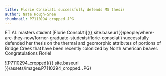 ```yaml
---
title: Florie Consolati successfully defends MS thesis
author: Nate Hough-Snee
thumbnail: P7110294_cropped.JPG
---
```


ET AL masters student [Florie Consolati]({{ site.baseurl }}/people/where-are-they-now/former-graduate-students/florie-consolati) successfully defended her thesis on the thermal and geomorphic attributes of portions of Bridge Creek that have been recently colonized by North American beaver. Congratulations Florie!

![P7110294_cropped]({{ site.baseurl }}/assets/images/P7110294_cropped.JPG)
